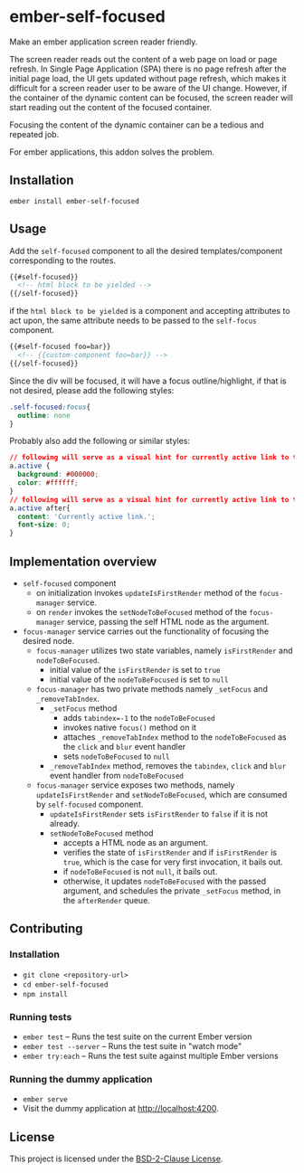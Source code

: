 ember-self-focused
==============================================================================

Make an ember application screen reader friendly.

The screen reader reads out the content of a web page on load or page refresh.
In Single Page Application (SPA) there is no page refresh after the initial page load, the UI gets updated without page refresh, which makes it difficult for a screen reader user to be aware of the UI change.
However, if the container of the dynamic content can be focused, the screen reader will start reading out the content of the focused container.

Focusing the content of the dynamic container can be a tedious and repeated job.

For ember applications, this addon solves the problem.

Installation
------------------------------------------------------------------------------

```
ember install ember-self-focused
```

Usage
------------------------------------------------------------------------------

Add the `self-focused` component to all the desired templates/component corresponding to the routes.
```html
{{#self-focused}}
  <!-- html block to be yielded -->
{{/self-focused}}
```
if the `html block to be yielded` is a component and accepting attributes to act upon, the same attribute needs to be passed to the `self-focus` component.
```html
{{#self-focused foo=bar}}
  <!-- {{custom-component foo=bar}} -->
{{/self-focused}}
```

Since the div will be focused, it will have a focus outline/highlight, if that is not desired, please add the following styles:

```css
.self-focused:focus{
  outline: none
}
```

Probably also add the following or similar styles:

```css
// following will serve as a visual hint for currently active link to the sighted users
a.active {
  background: #000000;
  color: #ffffff;
}
// following will serve as a visual hint for currently active link to the sighted users
a.active after{
  content: 'Currently active link.';
  font-size: 0;
}
```

Implementation overview
------------------------------------------------------------------------------

- `self-focused` component
  - on initialization invokes `updateIsFirstRender` method of the `focus-manager` service.
  - on `render` invokes the `setNodeToBeFocused` method of the `focus-manager` service, passing the self HTML node as the argument.
- `focus-manager` service carries out the functionality of focusing the desired node.
  - `focus-manager` utilizes two state variables, namely `isFirstRender` and `nodeToBeFocused`.
    - initial value of the `isFirstRender` is set to `true`
    - initial value of the `nodeToBeFocused` is set to `null`
  - `focus-manager` has two private methods namely `_setFocus` and `_removeTabIndex`.
    - `_setFocus` method
      - adds `tabindex=-1` to the `nodeToBeFocused`
      - invokes native `focus()` method on it
      - attaches `_removeTabIndex` method to the `nodeToBeFocused` as the `click` and `blur` event handler
      - sets `nodeToBeFocused` to `null`
    - `_removeTabIndex` method, removes the `tabindex`, `click` and `blur` event handler from `nodeToBeFocused`
  - `focus-manager` service exposes  two methods, namely `updateIsFirstRender` and `setNodeToBeFocused`, which are consumed by `self-focused` component.
    - `updateIsFirstRender` sets `isFirstRender` to `false` if it is not already.
    - `setNodeToBeFocused` method
      - accepts a HTML node as an argument.
      - verifies the state of `isFirstRender` and if `isFirstRender` is `true`, which is the case for very first invocation, it bails out.
      - if `nodeToBeFocused` is not `null`, it bails out.
      - otherwise, it updates `nodeToBeFocused` with the passed argument, and schedules the private `_setFocus` method, in the `afterRender` queue.

Contributing
------------------------------------------------------------------------------

### Installation

* `git clone <repository-url>`
* `cd ember-self-focused`
* `npm install`

### Running tests

* `ember test` – Runs the test suite on the current Ember version
* `ember test --server` – Runs the test suite in "watch mode"
* `ember try:each` – Runs the test suite against multiple Ember versions

### Running the dummy application

* `ember serve`
* Visit the dummy application at [http://localhost:4200](http://localhost:4200).

License
------------------------------------------------------------------------------

This project is licensed under the [BSD-2-Clause License](LICENSE).
